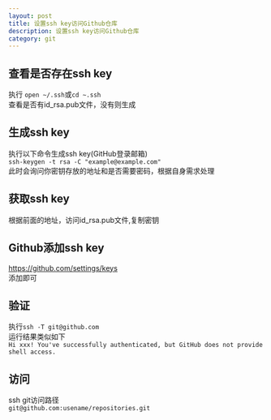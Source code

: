 ```yaml
---
layout: post
title: 设置ssh key访问Github仓库
description: 设置ssh key访问Github仓库
category: git
---
```

## 查看是否存在ssh key  
执行
`open ~/.ssh`或`cd ~.ssh`  
查看是否有id_rsa.pub文件，没有则生成
## 生成ssh key
执行以下命令生成ssh key(GitHub登录邮箱)  
`ssh-keygen -t rsa -C "example@example.com"`  
此时会询问你密钥存放的地址和是否需要密码，根据自身需求处理
## 获取ssh key  
根据前面的地址，访问id_rsa.pub文件,复制密钥  
## Github添加ssh key  
https://github.com/settings/keys   
添加即可  
## 验证  
执行`ssh -T git@github.com`  
运行结果类似如下  
`Hi xxx! You've successfully authenticated, but GitHub does not provide shell access.`
## 访问    
ssh git访问路径  
`git@github.com:usename/repositories.git`

